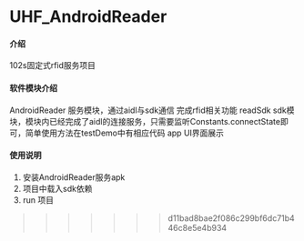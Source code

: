 # UHF_AndroidReader

#### 介绍
102s固定式rfid服务项目


#### 软件模块介绍
AndroidReader  服务模块，通过aidl与sdk通信  完成rfid相关功能
readSdk   sdk模块，模块内已经完成了aidl的连接服务，只需要监听Constants.connectState即可，简单使用方法在testDemo中有相应代码
app       UI界面展示


#### 使用说明

1. 安装AndroidReader服务apk
2. 项目中载入sdk依赖
3. run 项目

>>>>>>> d11bad8bae2f086c299bf6dc71b446c8e5e4b934
